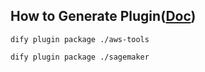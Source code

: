 ## How to Generate Plugin([Doc](https://docs.dify.ai/zh-hans/plugins/quick-start/develop-plugins))

```
dify plugin package ./aws-tools 

dify plugin package ./sagemaker
```
